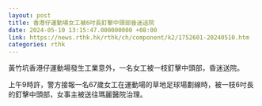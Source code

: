```yaml
---
layout: post
title: 香港仔運動場女工被6吋長釘擊中頭部昏迷送院
date: 2024-05-10 13:15:47.000000000 +08:00
link: https://news.rthk.hk/rthk/ch/component/k2/1752601-20240510.htm
categories: rthk
---
```


黃竹坑香港仔運動場發生工業意外，一名女工被一枝釘擊中頭部，昏迷送院。

上午9時許，警方接報一名67歲女工在運動場的草地足球場劃線時，被一枝6吋長的釘擊中頭部，女事主被送往瑪麗醫院治理。
